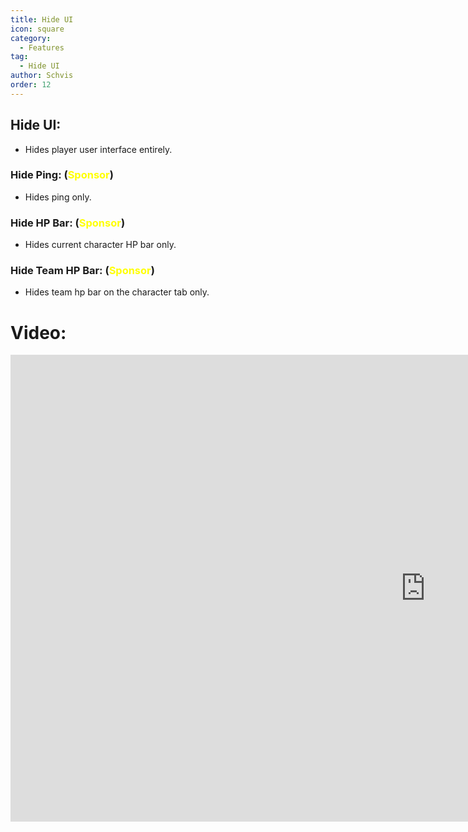 ```yaml
---
title: Hide UI
icon: square
category:
  - Features
tag:
  - Hide UI
author: Schvis
order: 12
---
```


## Hide UI:
- Hides player user interface entirely.
### Hide Ping: (<span style='color:yellow;'>Sponsor</span>)
- Hides ping only.
### Hide HP Bar: (<span style='color:yellow;'>Sponsor</span>)
- Hides current character HP bar only.
### Hide Team HP Bar: (<span style='color:yellow;'>Sponsor</span>)
- Hides team hp bar on the character tab only.

# Video:

<div class="iframe-container"><iframe width="1328" height="747" src="https://www.youtube.com/embed/EtRT95qEW6Y?list=PL5eI1Tb64p56g27qfYk7VuFTz4FK6YrKa" title="Korepi - Hide UI" frameborder="0" allow="accelerometer; autoplay; clipboard-write; encrypted-media; gyroscope; picture-in-picture; web-share" referrerpolicy="strict-origin-when-cross-origin" allowfullscreen></iframe></div>